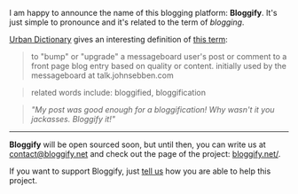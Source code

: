 I am happy to announce the name of this blogging platform: **Bloggify**. It's just simple to pronounce and it's related to the term of *blogging*.

[Urban Dictionary](http://www.urbandictionary.com/) gives an interesting definition of [this term](http://www.urbandictionary.com/define.php?term=bloggify):

> to "bump" or "upgrade" a messageboard user's post or comment to a front page blog entry based on quality or content. initially used by the messageboard at talk.johnsebben.com

> related words include: bloggified, bloggification

> *"My post was good enough for a bloggification! Why wasn't it you jackasses. Bloggify it!"*

---

**Bloggify** will be open sourced soon, but until then, you can write us at [contact@bloggify.net](mailTo:contact@bloggify.net) and check out the page of the project: [bloggify.net/](http://bloggify.net/).

If you want to support Bloggify, just [tell us](mailTo:contact@bloggify.net) how you are able to help this project.
